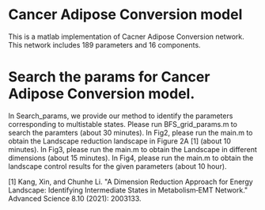 # Cancer Adipose Conversion model 
This is a matlab implementation of Cacner Adipose Conversion network. 
This network includes 189 parameters and 16 components.

# Search the params for Cancer Adipose Conversion model.
In Search_params, we provide our method to identify the parameters corresponding to multistable states.
Please run BFS_grid_params.m to search the paramters (about 30 minutes).
In Fig2, please run the main.m to obtain the Landscape reduction landscape in Figure 2A [1] (about 10 minutes).
In Fig3, please run the main.m to obtain the Landscape in different dimensions (about 15 minutes).
In Fig4, please run the main.m to obtain the landscape control results for the given parameters (about 10 hour).



[1] Kang, Xin, and Chunhe Li. "A Dimension Reduction Approach for Energy Landscape: Identifying Intermediate States in Metabolism‐EMT Network."  Advanced Science 8.10 (2021): 2003133.




